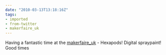 ```yaml
---
date: "2010-03-13T13:18:16Z"
tags:
- imported
- from-twitter
- makerfaire_uk
---
```

Having a fantastic time at the [makerfaire_uk](/tags/makerfaire_uk) - Hexapods\! Digital spraypaint\! Good times
